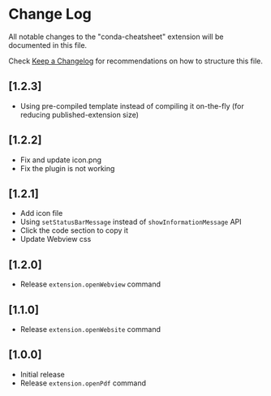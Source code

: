 # Change Log

All notable changes to the "conda-cheatsheet" extension will be documented in this file.

Check [Keep a Changelog](http://keepachangelog.com/) for recommendations on how to structure this file.

## [1.2.3]
- Using pre-compiled template instead of compiling it on-the-fly (for reducing published-extension size)

## [1.2.2]
- Fix and update icon.png
- Fix the plugin is not working

## [1.2.1]
- Add icon file
- Using `setStatusBarMessage` instead of `showInformationMessage` API
- Click the code section to copy it
- Update Webview css

## [1.2.0]
- Release `extension.openWebview` command

## [1.1.0]
- Release `extension.openWebsite` command

## [1.0.0]
- Initial release
- Release `extension.openPdf` command
